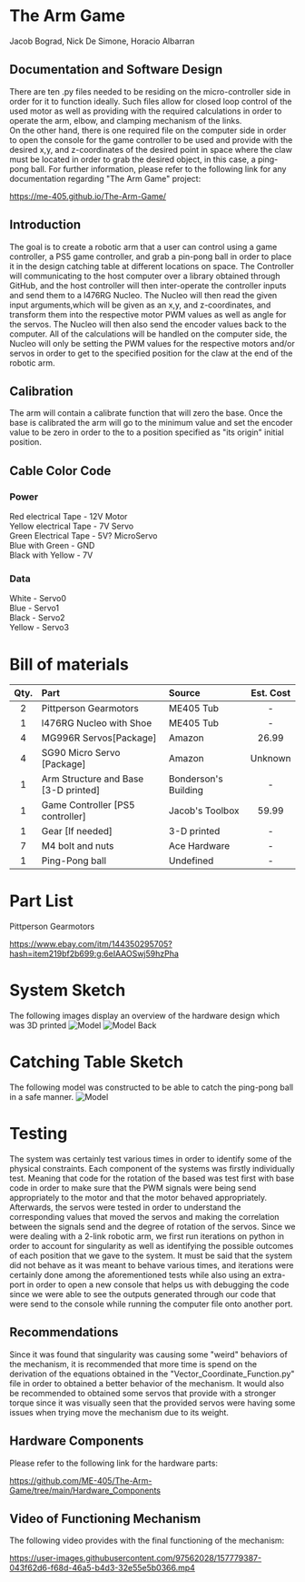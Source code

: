 # The Arm Game

Jacob Bograd, Nick De Simone, Horacio Albarran

## Documentation and Software Design

There are ten .py files needed to be residing on the micro-controller side in order for it to function ideally. Such files allow for closed loop control of the used motor as well as providing with the required calculations in order to operate the arm, elbow, and clamping mechanism of the links.  
On the other hand, there is one required file on the computer side in order to open the console for the game controller to be used and provide with the desired x,y, and z-coordinates of the desired point in space where the claw must be located in order to grab the desired object, in this case, a ping-pong ball.
For further information, please refer to the following link for any documentation regarding "The Arm Game" project:

https://me-405.github.io/The-Arm-Game/

## Introduction

The goal is to create a robotic arm that a user can control using a game controller, a PS5 game controller, and grab a pin-pong ball in order to place it in the design catching table at different locations on space. The Controller will communicating to the host computer over a library obtained through GitHub, and the host controller will then inter-operate the controller inputs and send them to a l476RG Nucleo. The Nucleo will then read the given input arguments,which will be given as an x,y, and z-coordinates, and transform them into the respective motor PWM values as well as angle for the servos. The Nucleo will then also send the encoder values back to the computer. All of the calculations will be handled on the computer side, the Nucleo will only be setting the PWM values for the respective motors and/or servos in order to get to the specified position for the claw at the end of the robotic arm. 

## Calibration

The arm will contain a calibrate function that will zero the base. Once the base is calibrated the arm will go to the minimum value and set the encoder value to be zero in order to the to a position specified as "its origin" initial position.


## Cable Color Code
### Power
Red electrical Tape - 12V Motor \
Yellow electrical Tape - 7V Servo \
Green Electrical Tape  - 5V? MicroServo \
Blue with Green - GND \
Black with Yellow - 7V

### Data
White - Servo0 \
Blue - Servo1 \
Black - Servo2\
Yellow - Servo3


# Bill of materials

| Qty. | Part                                 | Source                | Est. Cost |
|:----:|:-------------------------------------|:----------------------|:---------:|
|  2   | Pittperson Gearmotors                | ME405 Tub             |     -     |
|  1   | l476RG Nucleo with Shoe              | ME405 Tub             |     -     |
|  4   | MG996R Servos[Package]               | Amazon                |   26.99   |
|  4   | SG90 Micro Servo [Package]           | Amazon                |  Unknown  |
|  1   | Arm Structure and Base [3-D printed] | Bonderson's Building  |     -     |
|  1   | Game Controller [PS5 controller]     | Jacob's Toolbox       |   59.99   |
|  1   | Gear [If needed]                     | 3-D printed           |     -     |
|  7   | M4 bolt and nuts                     | Ace Hardware          |     -     |
|  1   | Ping-Pong ball                       | Undefined             |     -     |

# Part List
Pittperson Gearmotors 

https://www.ebay.com/itm/144350295705?hash=item219bf2b699:g:6eIAAOSwj59hzPha

# System Sketch
The following images display an overview of the hardware design which was 3D printed
![Model](Images/rough_model.png)
![Model Back](Images/rough_model_back.png)

# Catching Table Sketch
The following model was constructed to be able to catch the ping-pong ball in a safe manner.
![Model](Images/Table_Design.png)

# Testing
The system was certainly test various times in order to identify some of the physical constraints. 
Each component of the systems was firstly individually test. Meaning that code for the rotation of the based was test first with base code in order to make 
sure that the PWM signals were being send appropriately to the motor and that the motor behaved appropriately. 
Afterwards, the servos were tested in order to understand the corresponding values that moved the servos and making the correlation between the signals send and 
the degree of rotation of the servos. Since we were dealing with a 2-link robotic arm, we first run iterations on python in order to account for singularity as well
as identifying the possible outcomes of each position that we gave to the system. 
It must be said that the system did not behave as it was meant to behave various times, and iterations were certainly done among the aforementioned tests while also 
using an extra-port in order to open a new console that helps us with debugging the code since we were able to see the outputs generated through our code that were send 
to the console while running the computer file onto another port.

## Recommendations
Since it was found that singularity was causing some "weird" behaviors of the mechanism, it is recommended that more time is spend on the derivation of the equations obtained 
in the "Vector_Coordinate_Function.py" file in order to obtained a better behavior of the mechanism. It would also be recommended to obtained some servos that provide with a stronger
torque since it was visually seen that the provided servos were having some issues when trying move the mechanism due to its weight. 

## Hardware Components
Please refer to the following link for the hardware parts:

https://github.com/ME-405/The-Arm-Game/tree/main/Hardware_Components

## Video of Functioning Mechanism
The following video provides with the final functioning of the mechanism: 

https://user-images.githubusercontent.com/97562028/157779387-043f62d6-f68d-46a5-b4d3-32e55e5b0366.mp4



